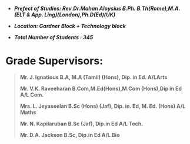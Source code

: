 - ***Prefect of Studies: Rev.Dr.Mahan Aloysius B.Ph. B.Th(Rome),M.A.(ELT
  & App. Ling)(London),Ph.D(Ed)(UK)***

- ***Location: Gardner Block + Technology block***

- ***Total Number of Students : 345***

# **Grade Supervisors:**

> **Mr. J. Ignatious B.A, M.A (Tamil) (Hons), Dip. in Ed. A/LArts**
>
> **Mr. V.K. Raveeharan B.Com,M.Ed(Hons),M.Com (Hons),Dip in Ed A/L
> Com.**
>
> **Mrs. L. Jeyaseelan B.Sc (Hons) (Jaf), Dip. in. Ed, M. Ed. (Hons) A/L
> Maths**
>
> **Mr. N. Kapilaruban B.Sc (Jaf), Dip.in Ed A/L Tech.**
>
> **Mr. D.A. Jackson B.Sc, Dip.in Ed A/L Bio**
